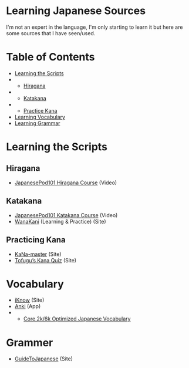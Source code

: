 # Learning Japanese Sources

I'm not an expert in the language, I'm only starting to learn it but here are some sources that I have seen/used.

# Table of Contents
* [Learning the Scripts](#learning-japanese-sources)
* * [Hiragana](#hiragana)
* * [Katakana](#katakana)
* * [Practice Kana](#practicing-kana)
* [Learning Vocabulary](#vocabulary)
* [Learning Grammar](#)

  

# Learning the Scripts

## Hiragana
* [JapanesePod101 Hiragana Course](https://youtu.be/6p9Il_j0zjc?t=10) (Video)

## Katakana
* [JapanesePod101 Katakana Course](https://youtu.be/s6DKRgtVLGA?t=13) (Video)
* [WanaKani](https://www.wanikani.com/) (Learning & Practice) (Site)

## Practicing Kana
* [KaNa-master](https://kana.nutron.repl.co/) (Site)
* [Tofugu’s Kana Quiz](https://kana-quiz.tofugu.com/) (Site)

# Vocabulary
* [iKnow](https://iknow.jp/content/japanese) (Site)
* [Anki](https://apps.ankiweb.net/) (App)
* * [Core 2k/6k Optimized Japanese Vocabulary](https://ankiweb.net/shared/info/1880390099)

# Grammer
* [GuideToJapanese](https://guidetojapanese.org/learn/) (Site)
